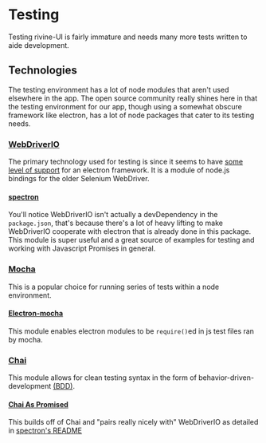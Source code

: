 # Testing

Testing rivine-UI is fairly immature and needs many more tests written to aide
development.

## Technologies
The testing environment has a lot of node modules that aren't used elsewhere in
the app. The open source community really shines here in that the testing
environment for our app, though using a somewhat obscure framework like
electron, has a lot of node packages that cater to its testing needs.

### [WebDriverIO](http://webdriver.io/)
The primary technology used for testing is since it seems to have [some level
of
support](https://github.com/atom/electron/blob/master/docs/tutorial/using-selenium-and-webdriver.md#setting-up-with-webdriverio)
for an electron framework. It is a module of node.js bindings for the older
Selenium WebDriver.

#### [spectron](https://github.com/kevinsawicki/spectron)
You'll notice WebDriverIO isn't actually a devDependency in the `package.json`,
that's because there's a lot of heavy lifting to make WebDriverIO cooperate
with electron that is already done in this package. This module is super
useful and a great source of examples for testing and working with Javascript
Promises in general.

### [Mocha](https://mochajs.org/)
This is a popular choice for running series of tests within a node environment.

#### [Electron-mocha](https://github.com/jprichardson/electron-mocha)
This module enables electron modules to be `require()`ed in js test files ran
by mocha.

### [Chai](http://chaijs.com/)
This module allows for clean testing syntax in the form of
behavior-driven-development [(BDD)](http://chaijs.com/api/bdd/).

#### [Chai As Promised](https://github.com/domenic/chai-as-promised)
This builds off of Chai and "pairs really nicely with" WebDriverIO as detailed
in [spectron's
README](https://github.com/kevinsawicki/spectron#with-chai-as-promised)
